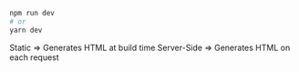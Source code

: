 <!-- how to run this next app -->

```bash
npm run dev
# or
yarn dev
```

<!-- static vs server-side rendering -->

Static      => Generates HTML at build time
Server-Side => Generates HTML on each request
